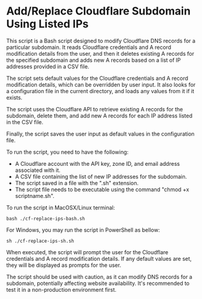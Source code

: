 # Add/Replace Cloudflare Subdomain Using Listed IPs

This script is a Bash script designed to modify Cloudflare DNS records for a particular subdomain. It reads Cloudflare credentials and A record modification details from the user, and then it deletes existing A records for the specified subdomain and adds new A records based on a list of IP addresses provided in a CSV file.

The script sets default values for the Cloudflare credentials and A record modification details, which can be overridden by user input. It also looks for a configuration file in the current directory, and loads any values from it if it exists.

The script uses the Cloudflare API to retrieve existing A records for the subdomain, delete them, and add new A records for each IP address listed in the CSV file.

Finally, the script saves the user input as default values in the configuration file.

To run the script, you need to have the following:

- A Cloudflare account with the API key, zone ID, and email address associated with it.
- A CSV file containing the list of new IP addresses for the subdomain.
- The script saved in a file with the ".sh" extension.
- The script file needs to be executable using the command "chmod +x scriptname.sh".

To run the script in MacOSX/Linux terminal:
```
bash ./cf-replace-ips-bash.sh
```

For Windows, you may run the script in PowerShell as bellow:
```
sh ./cf-replace-ips-sh.sh
```

When executed, the script will prompt the user for the Cloudflare credentials and A record modification details. If any default values are set, they will be displayed as prompts for the user.

The script should be used with caution, as it can modify DNS records for a subdomain, potentially affecting website availability. It's recommended to test it in a non-production environment first.
